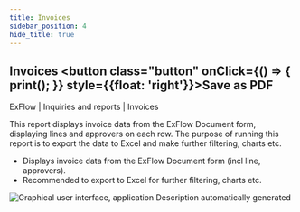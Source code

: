 ```yaml
---
title: Invoices
sidebar_position: 4
hide_title: true
---
```

## Invoices <button class="button" onClick={() => { print(); }} style={{float: 'right'}}>Save as PDF</button>

ExFlow \| Inquiries and reports \| Invoices

This report displays invoice data from the ExFlow Document form, displaying lines and approvers on each row. The purpose of running this report is to export the data to Excel and make further filtering, charts etc.

- Displays invoice data from the ExFlow Document form (incl line, approvers).
- Recommended to export to Excel for further filtering, charts etc.


![Graphical user interface, application Description automatically generated](@site/static/img/media/image119.png)
